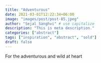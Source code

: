 ```yaml
---
title: "Adventurous"
date: 2021-03-01T12:22:34+06:00
image: "images/post/post-85.jpeg"
author: "Sejal Sanghvi" # use capitalize
description: "This is meta description."
categories: ["abstract"]
tags: ["inspiration", "abstract", "sold"]
draft: false
---
```

For the adventurous and wild at heart
